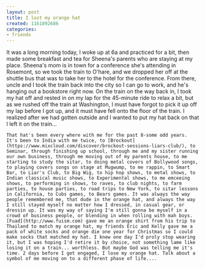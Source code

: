 ```yaml
---
layout: post
title: I lost my orange hat
created: 1161892686
categories:
- friends
---
```

It was a long morning today, I woke up at 6a and practiced for a bit, then made some breakfast and tea for Sheena's parents who are staying at my place. Sheena's mom is in town for a conference she's attending in Rosemont, so we took the train to O'hare, and we dropped her off at the shuttle bus that was to take her to the hotel for the conference. From there, uncle and I took the train back into the city so I can go to work, and he's hanging out a bookstore right now. On the train on the way back in, I took my hat off and rested in on my lap for the 45-minute ride to relax a bit, but as we rushed off the train at Washington, I must have forgot to pick it up off my lap before I got up, and it must have fell onto the floor of the train. I realized after we had gotten outside and I wanted to put my hat back on that I left it on the train...

	That hat's been every where with me for the past 8-some odd years. It's been to India with me twice, to [Brockout](https://www.mixcloud.com/discover/brockout-sessions-liars-club/), to Seminar, through finishing up school, through me and my sister running our own business, through me moving out of my parents house, to me starting to study the sitar, to doing metal covers of Bollywood songs, to playing covers songs on stage at Mugwump, to me rappin, to Smart Bar, to Liar's Club, to Big Wig, to hip hop shows, to metal shows, to Indian classical music shows, to Experimental shows, to me emceeing shows, to performing in shows, to raves, to club nights, to farm parties, to house parties, to road trips to New York, to sitar lessons in California, to Cubs games, to Bears games. It was always the way people remembered me, that dude in the orange hat, and always the way I still stayed myself no matter how I dressed, in casual gear, or dressin up. It was my way of saying I'm still gonna be myself in a crowd of business people, or blending in when rolling with mah boys. [Fuad](http://www.fuism.com) gave me an orange shirt from his trip to Thailand to match my orange hat, my friends Eric and Kelly gave me a pack of white socks and orange die one year for Christmas so I could make socks that matched my hat. I knew one day I'd proly stop wearing it, but I was hoping I'd retire it by choice, not something lame like losing it on a train... worthless. But maybe God was telling me it's time. 2 days before I get engaged, I lose my orange hat. Talk about a symbol of me moving on to a different phase of life....

